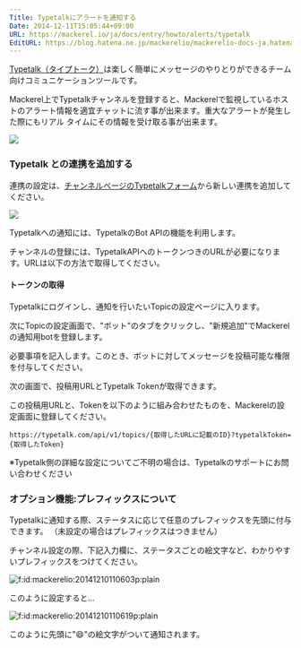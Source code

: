 ```yaml
---
Title: Typetalkにアラートを通知する
Date: 2014-12-11T15:05:44+09:00
URL: https://mackerel.io/ja/docs/entry/howto/alerts/typetalk
EditURL: https://blog.hatena.ne.jp/mackerelio/mackerelio-docs-ja.hatenablog.mackerel.io/atom/entry/8454420450076122607
---
```


[Typetalk（タイプトーク）](http://www.typetalk.com)は楽しく簡単にメッセージのやりとりができるチーム向けコミュニケーションツールです。

Mackerel上でTypetalkチャンネルを登録すると、Mackerelで監視しているホストのアラート情報を適宜チャットに流す事が出来ます。重大なアラートが発生した際にもリアル
タイムにその情報を受け取る事が出来ます。

![](https://cdn-ak.f.st-hatena.com/images/fotolife/m/mackerelio/20150507/20150507163216.png)

### Typetalk との連携を追加する
連携の設定は、[チャンネルページのTypetalkフォーム](https://mackerel.io/my/channels/-/create#typetalk)から新しい連携を追加してください。

![](https://cdn-ak.f.st-hatena.com/images/fotolife/m/mackerelio/20170919/20170919114420.png)

Typetalkへの通知には、TypetalkのBot APIの機能を利用します。

チャンネルの登録には、TypetalkAPIへのトークンつきのURLが必要になります。URLは以下の方法で取得してください。

#### トークンの取得

Typetalkにログインし、通知を行いたいTopicの設定ページに入ります。

次にTopicの設定画面で、"ボット"のタブをクリックし、"新規追加"でMackerelの通知用botを登録します。

必要事項を記入します。このとき、ボットに対してメッセージを投稿可能な権限を付与してください。

次の画面で、投稿用URLとTypetalk Tokenが取得できます。

この投稿用URLと、Tokenを以下のように組み合わせたものを、Mackerelの設定画面に登録してください。

```
https://typetalk.com/api/v1/topics/{取得したURLに記載のID}?typetalkToken={取得したToken}
```

※Typetalk側の詳細な設定についてご不明の場合は、Typetalkのサポートにお問い合わせください

### オプション機能:プレフィックスについて

Typetalkに通知する際、ステータスに応じて任意のプレフィックスを先頭に付与できます。
（未設定の場合はプレフィックスはつきません）

チャンネル設定の際、下記入力欄に、ステータスごとの絵文字など、わかりやすいプレフィックスをつけてください。

<p><span itemscope itemtype="http://schema.org/Photograph"><img src="https://cdn-ak.f.st-hatena.com/images/fotolife/m/mackerelio/20141210/20141210110603.png" alt="f:id:mackerelio:20141210110603p:plain" title="f:id:mackerelio:20141210110603p:plain" class="hatena-fotolife" itemprop="image"></span></p>

このように設定すると…

<p><span itemscope itemtype="http://schema.org/Photograph"><img src="https://cdn-ak.f.st-hatena.com/images/fotolife/m/mackerelio/20141210/20141210110619.png" alt="f:id:mackerelio:20141210110619p:plain" title="f:id:mackerelio:20141210110619p:plain" class="hatena-fotolife" itemprop="image"></span></p>

このように先頭に":smile:"の絵文字がついて通知されます。
